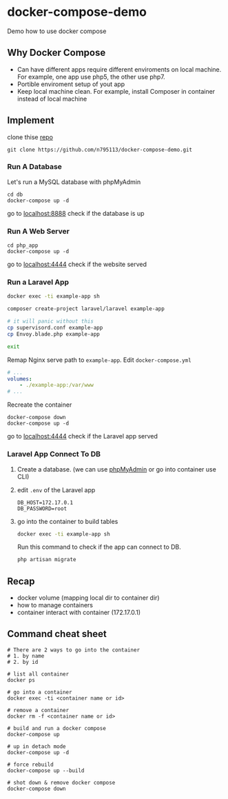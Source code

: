 # docker-compose-demo
Demo how to use docker compose

## Why Docker Compose

- Can have different apps require different enviroments on local machine. For example, one app use php5, the other use php7.
- Portible enviroment setup of yout app
- Keep local machine clean. For example, install Composer in container instead of local machine 

## Implement
clone thise [repo](https://github.com/n795113/docker-compose-demo)
```shell
git clone https://github.com/n795113/docker-compose-demo.git
```

### Run A Database
Let's run a MySQL database with phpMyAdmin

```shell=
cd db
docker-compose up -d
```
go to [localhost:8888](http://localhost:8888/) check if the database is up

### Run A Web Server
```shell=
cd php_app
docker-compose up -d
```
go to [localhost:4444](http://localhost:4444/) check if the website served

### Run a Laravel App

```sh
docker exec -ti example-app sh
```

```sh
composer create-project laravel/laravel example-app

# it will panic without this
cp supervisord.conf example-app
cp Envoy.blade.php example-app

exit
```

Remap Nginx serve path to `example-app`. Edit `docker-compose.yml`

```yml
# ...
volumes:
    - ./example-app:/var/www
# ...
```

Recreate the container
```shell=
docker-compose down
docker-compose up -d
```

go to [localhost:4444](http://localhost:4444/) check if the Laravel app served

### Laravel App Connect To DB

1. Create a database. (we can use [phpMyAdmin](http://localhost:8888/) or go into container use CLI)

2. edit `.env` of the Laravel app

    ```
    DB_HOST=172.17.0.1
    DB_PASSWORD=root
    ```

3. go into the container to build tables

    ```sh
    docker exec -ti example-app sh
    ```

    Run this command to check if the app can connect to DB.
    ```sh
    php artisan migrate
    ```

## Recap
- docker volume (mapping local dir to container dir)
- how to manage containers
- container interact with container (172.17.0.1)

## Command cheat sheet

```bash=
# There are 2 ways to go into the container
# 1. by name
# 2. by id

# list all container
docker ps

# go into a container
docker exec -ti <container name or id>

# remove a container
docker rm -f <container name or id>

# build and run a docker compose
docker-compose up

# up in detach mode
docker-compose up -d

# force rebuild
docker-compose up --build

# shot down & remove docker compose
docker-compose down
```
